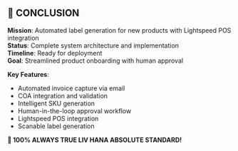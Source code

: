 ## 💎 CONCLUSION

**Mission**: Automated label generation for new products with Lightspeed POS integration  
**Status**: Complete system architecture and implementation  
**Timeline**: Ready for deployment  
**Goal**: Streamlined product onboarding with human approval

**Key Features**:

- Automated invoice capture via email
- COA integration and validation
- Intelligent SKU generation
- Human-in-the-loop approval workflow
- Lightspeed POS integration
- Scanable label generation

**💎 100% ALWAYS TRUE LIV HANA ABSOLUTE STANDARD!**
